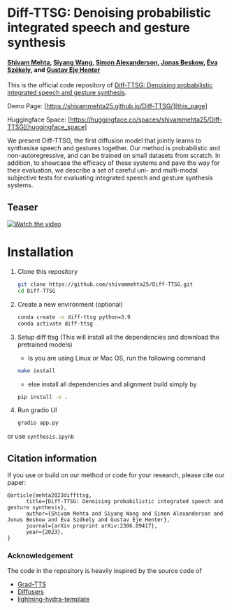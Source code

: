 # Diff-TTSG: Denoising probabilistic integrated speech and gesture synthesis

#### [Shivam Mehta][shivam_profile], [Siyang Wang][siyang_profile], [Simon Alexanderson][simon_profile], [Jonas Beskow][jonas_profile], [Éva Székely][eva_profile], and [Gustav Eje Henter][gustav_profile]

This is the official code repository of [Diff-TTSG: Denoising probabilistic integrated speech and gesture synthesis][arxiv_link].

Demo Page: [https://shivammehta25.github.io/Diff-TTSG/][this_page]

Huggingface Space: [https://huggingface.co/spaces/shivammehta25/Diff-TTSG][huggingface_space]

We present Diff-TTSG, the first diffusion model that jointly learns to synthesise speech and gestures together. Our method is probabilistic and non-autoregressive, and can be trained on small datasets from scratch. In addition, to showcase the efficacy of these systems and pave the way for their evaluation, we describe a set of careful uni- and multi-modal subjective tests for evaluating integrated speech and gesture synthesis systems.

[shivam_profile]: https://www.kth.se/profile/smehta
[siyang_profile]: https://www.kth.se/profile/siyangw
[simon_profile]: https://www.kth.se/profile/simonal
[jonas_profile]: https://www.kth.se/profile/beskow
[eva_profile]: https://www.kth.se/profile/szekely
[gustav_profile]: https://people.kth.se/~ghe/
[this_page]: https://shivammehta25.github.io/Diff-TTSG/
[arxiv_link]: https://arxiv.org/abs/2306.09417
[huggingface_space]: https://huggingface.co/spaces/shivammehta25/Diff-TTSG

## Teaser

[![Watch the video](https://img.youtube.com/vi/xYxcqyMJjsE/maxresdefault.jpg)](https://www.youtube.com/watch?v=xYxcqyMJjsE)

# Installation

1. Clone this repository

   ```bash
   git clone https://github.com/shivammehta25/Diff-TTSG.git
   cd Diff-TTSG
   ```

2. Create a new environment (optional)

   ```bash
   conda create -n diff-ttsg python=3.9
   conda activate diff-ttsg
   ```

3. Setup diff ttsg (This will install all the dependencies and download the pretrained models)

   - Is you are using Linux or Mac OS, run the following command

   ```bash
   make install
   ```

   - else install all dependencies and alignment build simply by

   ```bash
   pip install -e .
   ```

4. Run gradio UI

   ```bash
   gradio app.py
   ```

or use `synthesis.ipynb`

## Citation information

If you use or build on our method or code for your research, please cite our paper:

```
@article{mehta2023diffttsg,
      title={Diff-TTSG: Denoising probabilistic integrated speech and gesture synthesis},
      author={Shivam Mehta and Siyang Wang and Simon Alexanderson and Jonas Beskow and Éva Székely and Gustav Eje Henter},
      journal={arXiv preprint arXiv:2306.09417},
      year={2023},
}
```

### Acknowledgement

The code in the repository is heavily inspired by the source code of

- [Grad-TTS](https://github.com/huawei-noah/Speech-Backbones/tree/main/Grad-TTS)
- [Diffusers](https://github.com/huggingface/diffusers)
- [lightning-hydra-template](https://github.com/ashleve/lightning-hydra-template)
